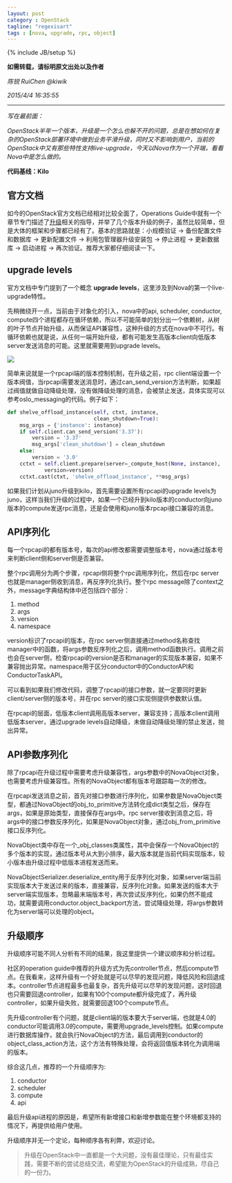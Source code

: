 ```yaml
---
layout: post
category : OpenStack
tagline: "regexisart"
tags : [nova, upgrade, rpc, object]
---
```

{% include JB/setup %}

**如需转载，请标明原文出处以及作者**

*陈锐 RuiChen @kiwik*

*2015/4/4 16:35:55*

----------

*写在最前面：*

*OpenStack半年一个版本，升级是一个怎么也躲不开的问题，总是在想如何在复杂的OpenStack部署环境中做到业务平滑升级，同时又不影响到用户，当前的OpenStack中又有那些特性支持live-upgrade，今天以Nova作为一个开端，看看Nova中是怎么做的。*

**代码基线：Kilo**

## 官方文档 ##

如今的OpenStack官方文档已经相对比较全面了，Operations Guide中就有一个章节专门描述了[升级](http://docs.openstack.org/openstack-ops/content/ch_ops_upgrades.html "http://docs.openstack.org/openstack-ops/content/ch_ops_upgrades.html")相关的指导，并举了几个版本升级的例子，虽然比较简单，但是大体的框架和步骤都已经有了。基本的思路就是：小规模验证 -> 备份配置文件和数据库 -> 更新配置文件 -> 利用包管理器升级安装包 -> 停止进程 -> 更新数据库 -> 启动进程 -> 再次验证。推荐大家都仔细阅读一下。

## upgrade levels ##

官方文档中专门提到了一个概念 **upgrade levels**，这里涉及到Nova的第一个live-upgrade特性。

先稍微绕开一点，当前由于对象化的引入，nova中的api, scheduler, conductor, compute四个进程都存在循环依赖，所以不可能简单的划分出一个依赖树，从树的叶子节点开始升级，从而保证API兼容性，这种升级的方式在nova中不可行。有循环依赖也就是说，从任何一端开始升级，都有可能发生高版本client向低版本server发送消息的可能。这里就需要用到upgrade levels。

![][1]

简单来说就是一个rpcapi端的版本控制机制，在升级之前，rpc client端设置一个版本阀值，当rpcapi需要发送消息时，通过can\_send\_version方法判断，如果超过阀值就做自动降级处理，没有做降级处理的消息，会被禁止发送，具体实现可以参考oslo\_messaging的代码。例子如下：

```python
def shelve_offload_instance(self, ctxt, instance,
                            clean_shutdown=True):
    msg_args = {'instance': instance}
    if self.client.can_send_version('3.37'):
        version = '3.37'
        msg_args['clean_shutdown'] = clean_shutdown
    else:
        version = '3.0'
    cctxt = self.client.prepare(server=_compute_host(None, instance),
            version=version)
    cctxt.cast(ctxt, 'shelve_offload_instance', **msg_args)
```

如果我们计划从juno升级到kilo，首先需要设置所有rpcapi的upgrade levels为juno，这样当我们升级的过程中，如果一个已经升到kilo版本的conductor向juno版本的compute发送rpc消息，还是会使用和juno版本rpcapi接口兼容的消息。

## API序列化 ##

每一个rpcapi的都有版本号，每次的api修改都需要调整版本号，nova通过版本号来判断client侧和server侧是否兼容。

整个rpc调用分为两个步骤，rpcapi侧将整个rpc调用序列化，然后在rpc server也就是manager侧收到消息，再反序列化执行。整个rpc message除了context之外，message字典结构体中还包括四个部分：

1. method
2. args
3. version
4. namespace

version标识了rpcapi的版本，在rpc server侧直接通过method名称查找manager中的函数，将args参数反序列化之后，调用method函数执行。调用之前也会在server侧，检查rpcapi的version是否和manager的实现版本兼容，如果不兼容抛出异常。namespace用于区分conductor中的ConductorAPI和ConductorTaskAPI。

可以看到如果我们修改代码，调整了rpcapi的接口参数，就一定要同时更新client/server侧的版本号，并在rpc server的接口实现侧提供参数默认值。

在rpcapi的层面，低版本client调用高版本server，兼容支持；高版本client调用低版本server，通过upgrade levels自动降级，未做自动降级处理的禁止发送，抛出异常。

## API参数序列化 ##

除了rpcapi在升级过程中需要考虑升级兼容性，args参数中的NovaObject对象，也需要考虑升级兼容性。所有的NovaObject都有版本号跟踪每一次的修改。

在rpcapi发送消息之前，首先对接口参数进行序列化，如果参数是NovaObject类型，都通过NovaObject的obj\_to\_primitive方法转化成dict类型之后，保存在args，如果是原始类型，直接保存在args中。rpc server接收到消息之后，将args中的接口参数反序列化，如果是NovaObject对象，通过obj_from_primitive接口反序列化。

NovaObject类中存在一个\_obj\_classes类属性，其中会保存一个NovaObject的多个版本的实现，通过版本号从大到小排序，最大版本就是当前代码实现版本，较小版本由升级过程中低版本进程发送而来。

NovaObjectSerializer.deserialize\_entity用于反序列化对象，如果server端当前实现版本大于发送过来的版本，直接兼容，反序列化对象。如果发送的版本大于server端实现版本，忽略最末端版本号，再次尝试反序列化，如果仍然不能成功，就需要调用conductor.object_backport方法，尝试降级处理，将args参数转化为server端可以处理的object。

## 升级顺序 ##

升级顺序可能不同人分析有不同的结果，我这里提供一个建议顺序和分析过程。

社区的operation guide中推荐的升级方式为先controller节点，然后compute节点。在我看来，这样升级有一个好处就是可以尽早的发现问题，降低风险和回退成本。controller节点进程最多也最复杂，首先升级可以尽早的发现问题，这时回退也只需要回退controller，如果有100个compute都升级完成了，再升级controller，如果升级失败，就需要回退100个compute节点。

先升级controller有个问题，就是client端的版本要大于server端，也就是4.0的conductor可能调用3.0的compute，需要用upgrade\_levels控制。如果compute进行数据库操作，就会执行NovaObject的方法，最后调用到conductor的object_class_action方法，这个方法有特殊处理，会将返回值版本转化为调用端的版本。

综合这几点，推荐的一个升级顺序为:

1. conductor
2. scheduler
3. compute
4. api

最后升级api进程的原因是，希望所有新增接口和新增参数能在整个环境都支持的情况下，再提供给用户使用。

升级顺序并无一个定论，每种顺序各有利弊，欢迎讨论。

> 升级在OpenStack中一直都是一个大问题，没有最佳理论，只有最佳实践，需要不断的尝试总结交流，希望能为OpenStack的升级成熟，尽自己的一份力。


[1]: https://raw.github.com/kiwik/kiwik.github.io/master/_posts_images/2015-04-04/1.PNG
